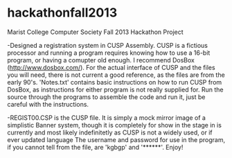 hackathonfall2013
=================

Marist College  Computer Society Fall 2013 Hackathon Project

-Designed a registration system in CUSP Assembly.  CUSP is a fictious processor and running a program requires knowing how to use a 16-bit program, or having a comupter old enough. I recommend DosBox (http://www.dosbox.com/). For the actual interface of CUSP and the files you will need, there is not current a good reference, as the files are from the early 90's. 'Notes.txt' contains basic instructions on how to run CUSP from DosBox, as instructions for either program is not really supplied for.  Run the source through the programs to assemble the code and run it, just be careful with the instructions.  


-REGIST00.CSP is the CUSP file.  It is simply a mock mirror image of a simplistic Banner system, though it is completely for show in the stage in is currently and most likely indefinitetly as CUSP is not a widely used, or if ever updated language The username and password for use in the program, if you cannot tell from the file, are 'kgbgp' and '******'. Enjoy!

